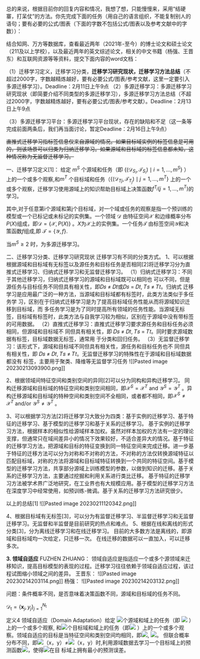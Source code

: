 总的来说，根据目前你的回复内容和情况，我想了想，只能慢慢来，采用“结硬寨，打呆仗”的方法。你先完成下面的任务（用自己的语言组织，不能复制别人的语句；要有必要的公式/图表（下面的字数不包括公式/图表以及参考文献中的字数））：

结合知网、万方等数据库，查看最近两年（2021年-至今）的博士论文和硕士论文（211及以上学校），以及最近两年的英文综述论文，相关的中文书籍（杨强、王晋东）和互联网资源等等资料，提交下面内容的word文档：

（1）迁移学习定义，迁移学习分类，**迁移学习研究现状，迁移学习方法总结**（不超过2000字，字数越精炼越好，要有必要公式/图表/参考文献，这里一定要引入多源迁移学习）。Deadline：2月11日上午9点
（2）多源迁移学习：多源迁移学习研究现状（即简要介绍不同类型的多源迁移学习），多源迁移学习方法总结（不超过2000字，字数越精炼越好，要有必要公式/图表/参考文献）。Deadline：2月13日上午9点

（3）多源迁移学习平台：多源迁移学习平台现状，存在的缺陷和不足（这一条等完成前面两条后，我们再当面讨论，暂定Deadline：2月16日上午9点）

~~直推式迁移学习指标签信息仅来自源域的情况。如果目标域实例的标签信息是可用的，则该场景可以归类为归纳迁移学习。如果源域和目标域的标签信息都未知，这种情况称为无监督迁移学习。~~


一、迁移学习定义[1]：
给定 $m^S$ 个源域和任务（即 $\left\{\left(\mathcal{D}_{S_{i}}, \mathcal{T}_{S_{i}}\right) \mid i=1, \ldots, m^{S}\right\}$ ）上的一个或多个观察,和$m^T$ 个目标域和任务（$\left\{\left(\mathcal{D}_{T{j}}, \mathcal{T}_{T_{j}}\right) \mid j=1, \ldots, m^{T}\right\}$ 上的一个或多个观察，迁移学习使用源域上的知识帮助目标域上决策函数$f^{T_{j}}\left(j=1, \ldots, m^{T}\right)$的学习。

其中,对于任意第i个源域和第j个目标域，对一个域或任务的观察是指一个预训练的模型或一个已标记或未标记的实例集。一个领域 $\mathcal{D}$ 由特征空间$\mathcal{X}$ 和边缘概率分布$P(X)$组成，即$\mathcal{D} = \left\{  \mathcal{X}, P(X) \right\}$  。$X$为$\mathcal{X}$上的实例集。一个任务$\mathcal{T}$ 由标签空间$\mathcal{Y}$和决策函数$f$组成,即 $\mathcal{T} = \left\{ \mathcal{Y} , f \right\}$.

当$m^S \ge 2$ 时，为多源迁移学习。




二、迁移学习分类、迁移学习研究现状
迁移学习有不同的分类方式。
1、可以根据根据源域和目标域有无标签以及源任务和目标任务是否相同[2]将迁移学习分为直推式迁移学习、归纳式迁移学习和无监督迁移学习。
（1）归纳式迁移学习：不同于其他迁移学习，归纳式迁移学习的源域和目标域既可以相同也 可以不同，但是源任务与目标任务不同但具有相关性，即𝐷𝑠 ≠ 𝐷𝑡或𝐷𝑠 = 𝐷𝑡, 𝑇𝑠 ≠ 𝑇𝑡。归纳式 迁移学习是应用最广泛的一种方法，当源域和目标域都有标签时，此类方法类似于多任务学 习，区别在于归纳式迁移学习是为了提高目标域任务性能从而将源域知识迁移到目标域，而 多任务学习是为了同时提高所有领域的任务性能。当源域无标签，目标域有标签时，此类方法与自我学习较为相似，区别在于源域中没有带标签的可用数据。 
（2）直推式迁移学习：直推式迁移学习要求源任务和目标任务必须相同，但源域和目标域不 同但具有相关性，即 𝐷𝑠 ≠ 𝐷𝑡, 𝑇𝑠 = 𝑇𝑡。同时要求源域数据有标签，目标域数据无标签，通常用 于分类和回归任务。
（3）无监督迁移学习：该形式下，源域和目标域不同但具有相关性，源任务和目标任务也不 同但具有相关性，即 𝐷𝑠 ≠ 𝐷𝑡, 𝑇𝑠 ≠ 𝑇𝑡。无监督迁移学习的特殊性在于源域和目标域数据都没有 标签，主要用于聚类、降维等无监督学习任务
![[Pasted image 20230213093900.png]]

2、根据领域间特征空间和类别空间的异同[2]可以分为同构和异构迁移学习。
同构迁移源域和目标域的特征空间和类别空间相同，即$\mathcal{X}  ^S= \mathcal{X}^T$ and $\mathcal{Y}^S =\mathcal{Y}^T$ 。异构迁移源域和目标域的特种空间和类别空间不全相同，或者都不相同，即$\mathcal{X}  ^S \ne \mathcal{X}^T$ and/or $\mathcal{Y}^S \ne \mathcal{Y}^T$ 。

3、可以根据学习方法[2]将迁移学习大致分为四类：基于实例的迁移学习、基于特征的迁移学习、基于模型的迁移学习和基于关系的迁移学习。
基于实例的迁移学习方法，根据样本的相似性给源域样本加权。虽然对样本加权的方法有一定的理论支撑，但通常只在域间差异小的情况下效果较好，不适合差异大的情况。基于特征的迁移学习方法，把源域和目标的特征变换到同一特征空间来完成迁移。进一步基于特征的迁移方法可以分为对称和不对称的方法，不对称的方法仅转换源域特征以匹配目标域，对称的方法将源域和目标域特征转换到一个共同的特征空间。基于模型的迁移学习方法，共享部分源域上训练模型的参数，以做到知识的迁移。基于关系的迁移学习方法，主要通过挖掘和利用关系进行类比迁移。
基于特征的迁移学习方法被学术界广泛地研究，在工业界也有大规模应用。基于模型的迁移学习方法在深度学习中经常使用，如预训练-微调。基于关系的迁移学习方法研究很少。

以上的总结[1]
![[Pasted image 20230211120342.png]]


4、根据目标域有无标签[3]，可以分为有监督迁移学习、半监督迁移学习和无监督迁移学习。无监督和半监督是目前研究的热点和难点。
5、根据在线和离线的形式分类[3]，分为离线迁移学习和在线迁移学习。
目前的大多数方法是离线的，即源域和目标域均一次给定，只迁移一次。
在线迁移的数据可以一直加入，可以迁移多次。


**3. 领域自适应**
FUZHEN ZHUANG：
领域自适应是指适应一个或多个源领域来迁移知识，提高目标模型的表现的过程。迁移学习往往依赖于领域自适应过程，该过程试图缩小领域之间的差异。
王晋东：
![[Pasted image 20230214203114.png]]
杨强：
![[Pasted image 20230214203132.png]]

问题：条件概率不同，是否意味着决策函数不同，源域和目标域的任务不同。


$\mathcal{D}_{\mathrm{t}}=\left\{\boldsymbol{x}_{j}, y_{j}\right\}_{j=1}^{N_{\mathrm{t}}}$


定义4 领域自适应（Domain Adaptation）给定 ![](file:///C:/Users/link/AppData/Local/Temp/msohtmlclip1/01/clip_image002.png)个源域和域上的任务（即 ![](file:///C:/Users/link/AppData/Local/Temp/msohtmlclip1/01/clip_image004.png) ）上的一个或多个观察, 和![](file:///C:/Users/link/AppData/Local/Temp/msohtmlclip1/01/clip_image006.png)个目标域和域上的任务（即![](file:///C:/Users/link/AppData/Local/Temp/msohtmlclip1/01/clip_image008.png) ）上的一个或多个观察。领域自适应的目标是当特征空间和类别空间均相同，即![](file:///C:/Users/link/AppData/Local/Temp/msohtmlclip1/01/clip_image010.png), ![](file:///C:/Users/link/AppData/Local/Temp/msohtmlclip1/01/clip_image012.png)。 但联合概率分布不同，即![](file:///C:/Users/link/AppData/Local/Temp/msohtmlclip1/01/clip_image014.png)（x，y）≠![](file:///C:/Users/link/AppData/Local/Temp/msohtmlclip1/01/clip_image016.png)（x，y）时,利用源域数据去学习一个目标域上的预测函数![](file:///C:/Users/link/AppData/Local/Temp/msohtmlclip1/01/clip_image018.png)，使得![](file:///C:/Users/link/AppData/Local/Temp/msohtmlclip1/01/clip_image020.png)在目 标域上拥有最小的预测误差。

